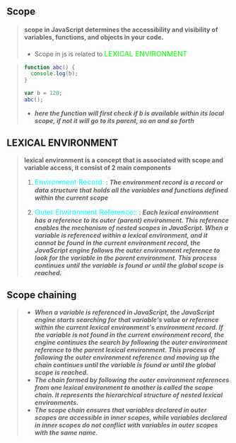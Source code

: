 ## Scope

> #### scope in JavaScript determines the accessibility and visibility of variables, functions, and objects in your code.
>
> - Scope in js is related to <span style="color:lime; font-size: 16px">LEXICAL ENVIRONMENT</span>

> ```js
> function abc() {
>   console.log(b);
> }
>
> var b = 120;
> abc();
> ```
>
> - **_here the function will first check if b is available within its local scope, if not it will go to its parent, so on and so forth_**

## LEXICAL ENVIRONMENT

> **lexical environment is a concept that is associated with scope and variable access, it consist of 2 main components**
>
> 1. <span style="color:aqua;font-size:16px">Environment Record:</span> : _**The environment record is a record or data structure that holds all the variables and functions defined within the current scope**_
>
> 2. <span style="color:aqua;font-size:16px"> Outer Environment Reference::</span> : _**Each lexical environment has a reference to its outer (parent) environment. This reference enables the mechanism of nested scopes in JavaScript. When a variable is referenced within a lexical environment, and it cannot be found in the current environment record, the JavaScript engine follows the outer environment reference to look for the variable in the parent environment. This process continues until the variable is found or until the global scope is reached.**_

## Scope chaining

> - **_When a variable is referenced in JavaScript, the JavaScript engine starts searching for that variable's value or reference within the current lexical environment's environment record. If the variable is not found in the current environment record, the engine continues the search by following the outer environment reference to the parent lexical environment. This process of following the outer environment reference and moving up the chain continues until the variable is found or until the global scope is reached._**
> - **_The chain formed by following the outer environment references from one lexical environment to another is called the scope chain. It represents the hierarchical structure of nested lexical environments._**
> - **_The scope chain ensures that variables declared in outer scopes are accessible in inner scopes, while variables declared in inner scopes do not conflict with variables in outer scopes with the same name._**
